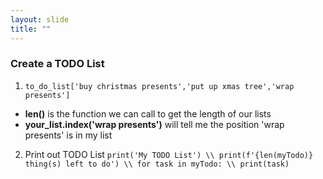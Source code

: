```yaml
---
layout: slide
title: ""
---
```

### Create a TODO List

1. `to_do_list['buy christmas presents','put up xmas tree','wrap presents']`

- **len()** is the function we can call to get the length of our lists  
- **your_list.index('wrap presents')** will tell me the position 'wrap presents' is in my list 

2. Print out TODO List
    `print('My TODO List') \\
     print(f'{len(myTodo)} thing(s) left to do') \\
     for task in myTodo: \\
       print(task)`
